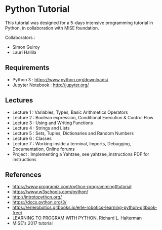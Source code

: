 # Python Tutorial

This tutorial was designed for a 5-days intensive programming tutorial in Python, in collaboration with MISE foundation.

Collaborators :
- Simon Guiroy
- Lauri Hallila

## Requirements

- Python 3 : https://www.python.org/downloads/
- Jupyter Notebook : http://jupyter.org/

## Lectures

- Lecture 1 : Variables, Types, Basic Arithmetics Operators
- Lecture 2 : Boolean expression, Conditional Execution & Control Flow
- Lecture 3 : Using and Writing Functions
- Lecture 4 : Strings and Lists
- Lecture 5 : Sets, Tuples, Dictionaries and Random Numbers
- Lecture 6 : Classes
- Lecture 7 : Working inside a terminal, Imports, Debugging, Documentation, Online forums
- Project : Implementing a Yahtzee, see yahtzee_instructions PDF for instructions

## References

- https://www.programiz.com/python-programming#tutorial
- https://www.w3schools.com/python/
- http://introtopython.org/
- https://docs.python.org/3/
- https://erlerobotics.gitbooks.io/erle-robotics-learning-python-gitbook-free/
- LEARNING TO PROGRAM WITH PYTHON, Richard L. Halterman
- MISE's 2017 tutorial


